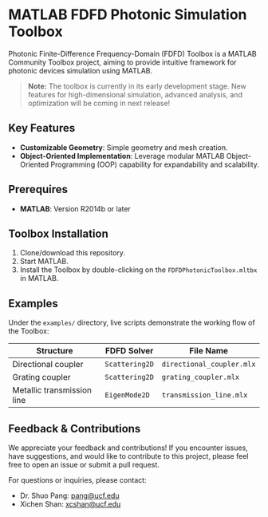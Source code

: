 # MATLAB FDFD Photonic Simulation Toolbox
Photonic Finite-Difference Frequency-Domain (FDFD) Toolbox is a MATLAB Community Toolbox project, aiming 
to provide intuitive framework for photonic devices simulation using MATLAB.

> **Note:** The toolbox is currently in its early development stage. New features for high-dimensional 
simulation, advanced analysis, and optimization will be coming in next release!

## Key Features
- **Customizable Geometry**: Simple geometry and mesh creation.
- **Object-Oriented Implementation**: Leverage modular MATLAB Object-Oriented Programming (OOP) capability
for expandability and scalability.

## Prerequires
- **MATLAB**: Version R2014b or later

## Toolbox Installation
1. Clone/download this repository.
2. Start MATLAB.
3. Install the Toolbox by double-clicking on the `FDFDPhotonicToolbox.mltbx` in MATLAB.

## Examples 
Under the `examples/` directory, live scripts demonstrate the working flow of the Toolbox:

| Structure | FDFD Solver | File Name | 
|---|---|---|
| Directional coupler | `Scattering2D` | `directional_coupler.mlx` |
| Grating coupler | `Scattering2D` | `grating_coupler.mlx` |
| Metallic transmission line | `EigenMode2D` | `transmission_line.mlx` |

## Feedback & Contributions
We appreciate your feedback and contributions! If you encounter issues, have suggestions, and would 
like to contribute to this project, please feel free to open an issue or submit a pull request.

For questions or inquiries, please contact:
- Dr. Shuo Pang: pang@ucf.edu
- Xichen Shan: xcshan@ucf.edu